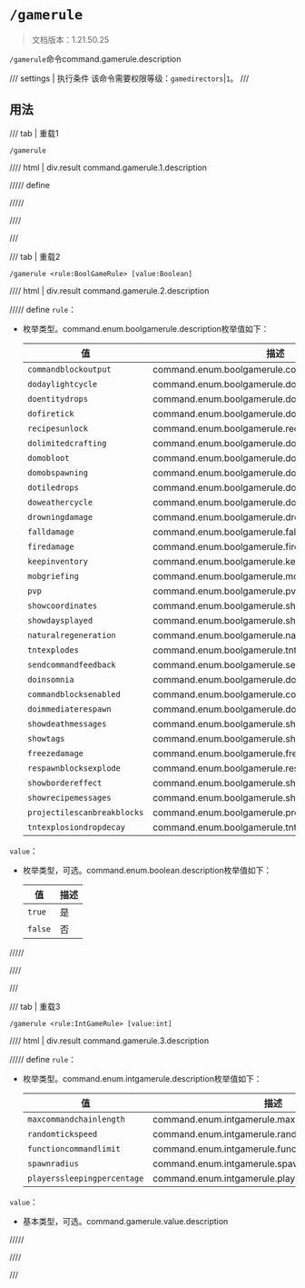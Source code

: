 # `/gamerule`

> 文档版本：1.21.50.25

`/gamerule`命令command.gamerule.description

/// settings | 执行条件
该命令需要权限等级：`gamedirectors`|`1`。
///

## 用法

/// tab | 重载1
```mcfunction
/gamerule
```

//// html | div.result
command.gamerule.1.description

///// define

/////

////

///

/// tab | 重载2
```mcfunction
/gamerule <rule:BoolGameRule> [value:Boolean]
```

//// html | div.result
command.gamerule.2.description

///// define
`rule`：<!-- md:samp BoolGameRule -->

- 枚举类型。command.enum.boolgamerule.description枚举值如下：

  |值|描述|
  |---|---|
  |`commandblockoutput`|command.enum.boolgamerule.commandblockoutput|
  |`dodaylightcycle`|command.enum.boolgamerule.dodaylightcycle|
  |`doentitydrops`|command.enum.boolgamerule.doentitydrops|
  |`dofiretick`|command.enum.boolgamerule.dofiretick|
  |`recipesunlock`|command.enum.boolgamerule.recipesunlock|
  |`dolimitedcrafting`|command.enum.boolgamerule.dolimitedcrafting|
  |`domobloot`|command.enum.boolgamerule.domobloot|
  |`domobspawning`|command.enum.boolgamerule.domobspawning|
  |`dotiledrops`|command.enum.boolgamerule.dotiledrops|
  |`doweathercycle`|command.enum.boolgamerule.doweathercycle|
  |`drowningdamage`|command.enum.boolgamerule.drowningdamage|
  |`falldamage`|command.enum.boolgamerule.falldamage|
  |`firedamage`|command.enum.boolgamerule.firedamage|
  |`keepinventory`|command.enum.boolgamerule.keepinventory|
  |`mobgriefing`|command.enum.boolgamerule.mobgriefing|
  |`pvp`|command.enum.boolgamerule.pvp|
  |`showcoordinates`|command.enum.boolgamerule.showcoordinates|
  |`showdaysplayed`|command.enum.boolgamerule.showdaysplayed|
  |`naturalregeneration`|command.enum.boolgamerule.naturalregeneration|
  |`tntexplodes`|command.enum.boolgamerule.tntexplodes|
  |`sendcommandfeedback`|command.enum.boolgamerule.sendcommandfeedback|
  |`doinsomnia`|command.enum.boolgamerule.doinsomnia|
  |`commandblocksenabled`|command.enum.boolgamerule.commandblocksenabled|
  |`doimmediaterespawn`|command.enum.boolgamerule.doimmediaterespawn|
  |`showdeathmessages`|command.enum.boolgamerule.showdeathmessages|
  |`showtags`|command.enum.boolgamerule.showtags|
  |`freezedamage`|command.enum.boolgamerule.freezedamage|
  |`respawnblocksexplode`|command.enum.boolgamerule.respawnblocksexplode|
  |`showbordereffect`|command.enum.boolgamerule.showbordereffect|
  |`showrecipemessages`|command.enum.boolgamerule.showrecipemessages|
  |`projectilescanbreakblocks`|command.enum.boolgamerule.projectilescanbreakblocks|
  |`tntexplosiondropdecay`|command.enum.boolgamerule.tntexplosiondropdecay|


`value`：<!-- md:samp Boolean -->

- 枚举类型，可选。command.enum.boolean.description枚举值如下：

  |值|描述|
  |---|---|
  |`true`|是|
  |`false`|否|



/////

////

///

/// tab | 重载3
```mcfunction
/gamerule <rule:IntGameRule> [value:int]
```

//// html | div.result
command.gamerule.3.description

///// define
`rule`：<!-- md:samp IntGameRule -->

- 枚举类型。command.enum.intgamerule.description枚举值如下：

  |值|描述|
  |---|---|
  |`maxcommandchainlength`|command.enum.intgamerule.maxcommandchainlength|
  |`randomtickspeed`|command.enum.intgamerule.randomtickspeed|
  |`functioncommandlimit`|command.enum.intgamerule.functioncommandlimit|
  |`spawnradius`|command.enum.intgamerule.spawnradius|
  |`playerssleepingpercentage`|command.enum.intgamerule.playerssleepingpercentage|


`value`：<!-- md:samp int -->

- 基本类型，可选。command.gamerule.value.description


/////

////

///
